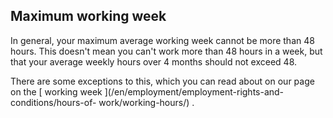 ##  Maximum working week

In general, your maximum average working week cannot be more than 48 hours.
This doesn't mean you can't work more than 48 hours in a week, but that your
average weekly hours over 4 months should not exceed 48.

There are some exceptions to this, which you can read about on our page on the
[ working week ](/en/employment/employment-rights-and-conditions/hours-of-
work/working-hours/) .
